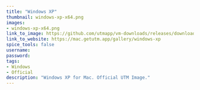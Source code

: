 ```yaml
---
title: "Windows XP"
thumbnail: windows-xp-x64.png
images:
- windows-xp-x64.png
link_to_image: https://github.com/utmapp/vm-downloads/releases/download/windows-template/windows-xp-x64-utm.zip
link_to_website: https://mac.getutm.app/gallery/windows-xp
spice_tools: false
username: 
password: 
tags: 
- Windows
- Official
description: "Windows XP for Mac. Official UTM Image."
---
```


<!--
Down here you can add further information a user might need for the image
-->

